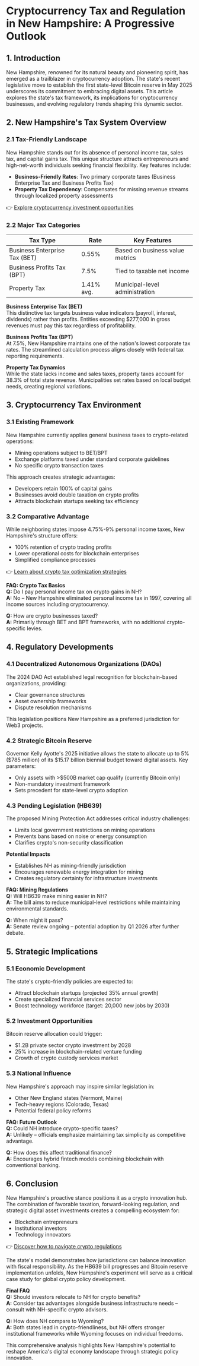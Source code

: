 # Cryptocurrency Tax and Regulation in New Hampshire: A Progressive Outlook  

## 1. Introduction  

New Hampshire, renowned for its natural beauty and pioneering spirit, has emerged as a trailblazer in cryptocurrency adoption. The state's recent legislative move to establish the first state-level Bitcoin reserve in May 2025 underscores its commitment to embracing digital assets. This article explores the state's tax framework, its implications for cryptocurrency businesses, and evolving regulatory trends shaping this dynamic sector.  

## 2. New Hampshire's Tax System Overview  

### 2.1 Tax-Friendly Landscape  
New Hampshire stands out for its absence of personal income tax, sales tax, and capital gains tax. This unique structure attracts entrepreneurs and high-net-worth individuals seeking financial flexibility. Key features include:  
- **Business-Friendly Rates**: Two primary corporate taxes (Business Enterprise Tax and Business Profits Tax)  
- **Property Tax Dependency**: Compensates for missing revenue streams through localized property assessments  

👉 [Explore cryptocurrency investment opportunities](https://bit.ly/okx-bonus)  

### 2.2 Major Tax Categories  

| Tax Type | Rate | Key Features |  
|---------|------|--------------|  
| Business Enterprise Tax (BET) | 0.55% | Based on business value metrics |  
| Business Profits Tax (BPT) | 7.5% | Tied to taxable net income |  
| Property Tax | 1.41% avg. | Municipal-level administration |  

**Business Enterprise Tax (BET)**  
This distinctive tax targets business value indicators (payroll, interest, dividends) rather than profits. Entities exceeding $277,000 in gross revenues must pay this tax regardless of profitability.  

**Business Profits Tax (BPT)**  
At 7.5%, New Hampshire maintains one of the nation's lowest corporate tax rates. The streamlined calculation process aligns closely with federal tax reporting requirements.  

**Property Tax Dynamics**  
While the state lacks income and sales taxes, property taxes account for 38.3% of total state revenue. Municipalities set rates based on local budget needs, creating regional variations.  

## 3. Cryptocurrency Tax Environment  

### 3.1 Existing Framework  
New Hampshire currently applies general business taxes to crypto-related operations:  
- Mining operations subject to BET/BPT  
- Exchange platforms taxed under standard corporate guidelines  
- No specific crypto transaction taxes  

This approach creates strategic advantages:  
- Developers retain 100% of capital gains  
- Businesses avoid double taxation on crypto profits  
- Attracts blockchain startups seeking tax efficiency  

### 3.2 Comparative Advantage  
While neighboring states impose 4.75%-9% personal income taxes, New Hampshire's structure offers:  
- 100% retention of crypto trading profits  
- Lower operational costs for blockchain enterprises  
- Simplified compliance processes  

👉 [Learn about crypto tax optimization strategies](https://bit.ly/okx-bonus)  

**FAQ: Crypto Tax Basics**  
**Q:** Do I pay personal income tax on crypto gains in NH?  
**A:** No – New Hampshire eliminated personal income tax in 1997, covering all income sources including cryptocurrency.  

**Q:** How are crypto businesses taxed?  
**A:** Primarily through BET and BPT frameworks, with no additional crypto-specific levies.  

## 4. Regulatory Developments  

### 4.1 Decentralized Autonomous Organizations (DAOs)  
The 2024 DAO Act established legal recognition for blockchain-based organizations, providing:  
- Clear governance structures  
- Asset ownership frameworks  
- Dispute resolution mechanisms  

This legislation positions New Hampshire as a preferred jurisdiction for Web3 projects.  

### 4.2 Strategic Bitcoin Reserve  
Governor Kelly Ayotte's 2025 initiative allows the state to allocate up to 5% ($785 million) of its $15.17 billion biennial budget toward digital assets. Key parameters:  
- Only assets with >$500B market cap qualify (currently Bitcoin only)  
- Non-mandatory investment framework  
- Sets precedent for state-level crypto adoption  

### 4.3 Pending Legislation (HB639)  
The proposed Mining Protection Act addresses critical industry challenges:  
- Limits local government restrictions on mining operations  
- Prevents bans based on noise or energy consumption  
- Clarifies crypto's non-security classification  

**Potential Impacts**  
- Establishes NH as mining-friendly jurisdiction  
- Encourages renewable energy integration for mining  
- Creates regulatory certainty for infrastructure investments  

**FAQ: Mining Regulations**  
**Q:** Will HB639 make mining easier in NH?  
**A:** The bill aims to reduce municipal-level restrictions while maintaining environmental standards.  

**Q:** When might it pass?  
**A:** Senate review ongoing – potential adoption by Q1 2026 after further debate.  

## 5. Strategic Implications  

### 5.1 Economic Development  
The state's crypto-friendly policies are expected to:  
- Attract blockchain startups (projected 35% annual growth)  
- Create specialized financial services sector  
- Boost technology workforce (target: 20,000 new jobs by 2030)  

### 5.2 Investment Opportunities  
Bitcoin reserve allocation could trigger:  
- $1.2B private sector crypto investment by 2028  
- 25% increase in blockchain-related venture funding  
- Growth of crypto custody services market  

### 5.3 National Influence  
New Hampshire's approach may inspire similar legislation in:  
- Other New England states (Vermont, Maine)  
- Tech-heavy regions (Colorado, Texas)  
- Potential federal policy reforms  

**FAQ: Future Outlook**  
**Q:** Could NH introduce crypto-specific taxes?  
**A:** Unlikely – officials emphasize maintaining tax simplicity as competitive advantage.  

**Q:** How does this affect traditional finance?  
**A:** Encourages hybrid fintech models combining blockchain with conventional banking.  

## 6. Conclusion  

New Hampshire's proactive stance positions it as a crypto innovation hub. The combination of favorable taxation, forward-looking regulation, and strategic digital asset investments creates a compelling ecosystem for:  
- Blockchain entrepreneurs  
- Institutional investors  
- Technology innovators  

👉 [Discover how to navigate crypto regulations](https://bit.ly/okx-bonus)  

The state's model demonstrates how jurisdictions can balance innovation with fiscal responsibility. As the HB639 bill progresses and Bitcoin reserve implementation unfolds, New Hampshire's experiment will serve as a critical case study for global crypto policy development.  

**Final FAQ**  
**Q:** Should investors relocate to NH for crypto benefits?  
**A:** Consider tax advantages alongside business infrastructure needs – consult with NH-specific crypto advisors.  

**Q:** How does NH compare to Wyoming?  
**A:** Both states lead in crypto-friendliness, but NH offers stronger institutional frameworks while Wyoming focuses on individual freedoms.  

This comprehensive analysis highlights New Hampshire's potential to reshape America's digital economy landscape through strategic policy innovation.